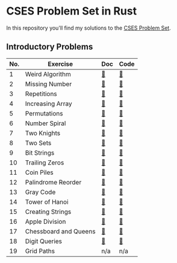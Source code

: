 # CSES Problem Set in Rust

In this repository you'll find my solutions to the [CSES Problem Set](https://cses.fi/problemset/).

## Introductory Problems

| No. | Exercise              | Doc                                  | Code                                        |
| --- | --------------------- | ------------------------------------ | ------------------------------------------- |
| 1   | Weird Algorithm       | [📝](./src/weird_algorithm.md)       | [📜](./src/bin/01_weird_algorithm.rs)       |
| 2   | Missing Number        | [📝](./src/missing_number.md)        | [📜](./src/bin/02_missing_number.rs)        |
| 3   | Repetitions           | [📝](./src/repetitions.md)           | [📜](./src/bin/03_repetitions.rs)           |
| 4   | Increasing Array      | [📝](./src/increasing_array.md)      | [📜](./src/bin/04_increasing_array.rs)      |
| 5   | Permutations          | [📝](./src/permutations.md)          | [📜](./src/bin/05_permutations.rs)          |
| 6   | Number Spiral         | [📝](./src/number_spiral.md)         | [📜](./src/bin/06_number_spiral.rs)         |
| 7   | Two Knights           | [📝](./src/two_knights.md)           | [📜](./src/bin/07_two_knights.rs)           |
| 8   | Two Sets              | [📝](./src/two_sets.md)              | [📜](./src/bin/08_two_sets.rs)              |
| 9   | Bit Strings           | [📝](./src/bit_strings.md)           | [📜](./src/bin/09_bit_strings.rs)           |
| 10  | Trailing Zeros        | [📝](./src/trailing_zeros.md)        | [📜](./src/bin/10_trailing_zeros.rs)        |
| 11  | Coin Piles            | [📝](./src/coin_piles.md)            | [📜](./src/bin/11_coin_piles.rs)            |
| 12  | Palindrome Reorder    | [📝](./src/palindrome_reorder.md)    | [📜](./src/bin/12_palindrome_reorder.rs)    |
| 13  | Gray Code             | [📝](./src/gray_code.md)             | [📜](./src/bin/13_gray_code.rs)             |
| 14  | Tower of Hanoi        | [📝](./src/tower_of_hanoi.md)        | [📜](./src/bin/14_tower_of_hanoi.rs)        |
| 15  | Creating Strings      | [📝](./src/creating_strings.md)      | [📜](./src/bin/15_creating_strings.rs)      |
| 16  | Apple Division        | [📝](./src/apple_division.md)        | [📜](./src/bin/16_apple_division.rs)        |
| 17  | Chessboard and Queens | [📝](./src/chessboard_and_queens.md) | [📜](./src/bin/17_chessboard_and_queens.rs) |
| 18  | Digit Queries         | [📝](./src/digit_queries.md)         | [📜](./src/bin/18_digit_queries.rs)         |
| 19  | Grid Paths            | n/a                                  | n/a                                         |
